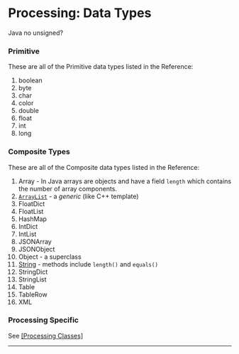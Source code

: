 Processing: Data Types
======================



Java no unsigned?

### Primitive

These are all of the Primitive data types listed in the Reference:

1. boolean
2. byte
3. char
4. color
5. double
6. float
7. int
8. long


### Composite Types

These are all of the Composite data types listed in the Reference:

1. Array - In Java arrays are objects and have a field `length` which contains the number of array components.
2. [`ArrayList`](https://processing.org/reference/ArrayList.html) - a _generic_ (like C++ template)
3. FloatDict
4. FloatList
5. HashMap
6. IntDict
7. IntList
8. JSONArray
9. JSONObject
10. Object - a superclass
11. [String](https://processing.org/reference/String.html) - methods include `length()` and `equals()`
12. StringDict
13. StringList
14. Table
15. TableRow
16. XML




### Processing Specific

See [[Processing Classes]](processing_classes.md)


---


